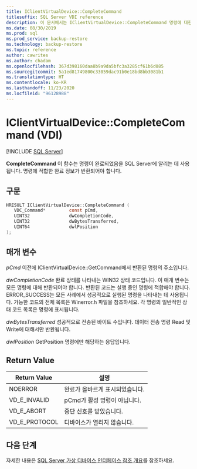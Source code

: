 ```yaml
---
title: IClientVirtualDevice::CompleteCommand
titlesuffix: SQL Server VDI reference
description: 이 문서에서는 IClientVirtualDevice::CompleteCommand 명령에 대한 참조를 제공합니다.
ms.date: 08/30/2019
ms.prod: sql
ms.prod_service: backup-restore
ms.technology: backup-restore
ms.topic: reference
author: cawrites
ms.author: chadam
ms.openlocfilehash: 367d398160daa8b9a9da5bfc3a3285cf61b6d085
ms.sourcegitcommit: 5a1ed81749800c33059dac91b0e18bd8bb3081b1
ms.translationtype: HT
ms.contentlocale: ko-KR
ms.lasthandoff: 11/23/2020
ms.locfileid: "96128988"
---
```

# <a name="iclientvirtualdevicecompletecommand-vdi"></a>IClientVirtualDevice::CompleteCommand (VDI)

[!INCLUDE [SQL Server](../../../includes/applies-to-version/sqlserver.md)]

**CompleteCommand** 이 함수는 명령이 완료되었음을 SQL Server에 알리는 데 사용됩니다. 명령에 적합한 완료 정보가 반환되어야 합니다.

## <a name="syntax"></a>구문

```c
HRESULT IClientVirtualDevice::CompleteCommand (
   VDC_Command*         const pCmd,
   UINT32               dwCompletionCode,
   UINT32               dwBytesTransferred,
   UINT64               dwlPosition
);
```

## <a name="parameters"></a>매개 변수

*pCmd* 이전에 IClientVirtualDevice::GetCommand에서 반환된 명령의 주소입니다.

*dwCompletionCode* 완료 상태를 나타내는 WIN32 상태 코드입니다. 이 매개 변수는 모든 명령에 대해 반환되어야 합니다. 반환된 코드는 실행 중인 명령에 적합해야 합니다. ERROR_SUCCESS는 모든 사례에서 성공적으로 실행된 명령을 나타내는 데 사용됩니다. 가능한 코드의 전체 목록은 Winerror.h 파일을 참조하세요. 각 명령의 일반적인 상태 코드 목록은 명령에 표시됩니다.

*dwBytesTransferred* 성공적으로 전송된 바이트 수입니다. 데이터 전송 명령 Read 및 Write에 대해서만 반환됩니다.

*dwlPosition* GetPosition 명령에만 해당하는 응답입니다.

## <a name="return-value"></a>Return Value

|Return Value | 설명 |
|---|---|
| NOERROR | 완료가 올바르게 표시되었습니다. |
| VD_E_INVALID | pCmd가 활성 명령이 아닙니다. |
| VD_E_ABORT | 중단 신호를 받았습니다. |
| VD_E_PROTOCOL | 디바이스가 열리지 않습니다. |

## <a name="next-steps"></a>다음 단계

자세한 내용은 [SQL Server 가상 디바이스 인터페이스 참조 개요](reference-virtual-device-interface.md)를 참조하세요.
